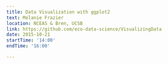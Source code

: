 ```yaml
---
title: Data Visualization with ggplot2
text: Melanie Frazier
location: NCEAS & Bren, UCSB
link: https://github.com/eco-data-science/VisualizingData
date: 2015-10-21
startTime: '14:00'
endTime: '16:00'

---
```

